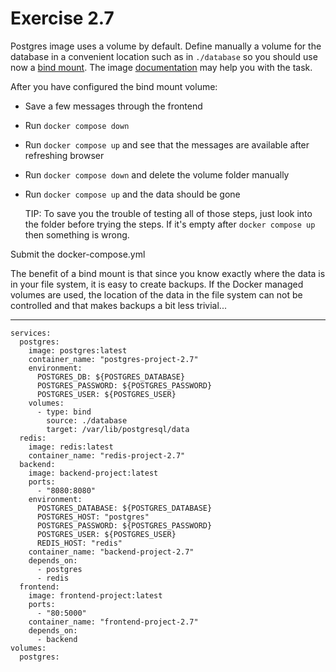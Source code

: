 # Exercise 2.7

Postgres image uses a volume by default. Define manually a volume for the database in a convenient location such as in `./database` so you should use now a [bind mount](https://docs.docker.com/engine/storage/bind-mounts/). The image [documentation](https://github.com/docker-library/docs/blob/master/postgres/README.md#where-to-store-data) may help you with the task.

After you have configured the bind mount volume:

* Save a few messages through the frontend
* Run `docker compose down`
* Run `docker compose up` and see that the messages are available after refreshing browser
* Run `docker compose down` and delete the volume folder manually
* Run `docker compose up` and the data should be gone

    TIP: To save you the trouble of testing all of those steps, just look into the folder before trying the steps. If it's empty after `docker compose up` then something is wrong.

Submit the docker-compose.yml

The benefit of a bind mount is that since you know exactly where the data is in your file system, it is easy to create backups. If the Docker managed volumes are used, the location of the data in the file system can not be controlled and that makes backups a bit less trivial...

---
```
services:
  postgres:
    image: postgres:latest
    container_name: "postgres-project-2.7"
    environment:
      POSTGRES_DB: ${POSTGRES_DATABASE}
      POSTGRES_PASSWORD: ${POSTGRES_PASSWORD}
      POSTGRES_USER: ${POSTGRES_USER}
    volumes:
      - type: bind
        source: ./database
        target: /var/lib/postgresql/data
  redis:
    image: redis:latest
    container_name: "redis-project-2.7"
  backend:
    image: backend-project:latest
    ports:
      - "8080:8080"
    environment:
      POSTGRES_DATABASE: ${POSTGRES_DATABASE}
      POSTGRES_HOST: "postgres"
      POSTGRES_PASSWORD: ${POSTGRES_PASSWORD}
      POSTGRES_USER: ${POSTGRES_USER}
      REDIS_HOST: "redis"
    container_name: "backend-project-2.7"
    depends_on:
      - postgres
      - redis
  frontend:
    image: frontend-project:latest
    ports:
      - "80:5000"
    container_name: "frontend-project-2.7"
    depends_on:
      - backend
volumes:
  postgres:
```
